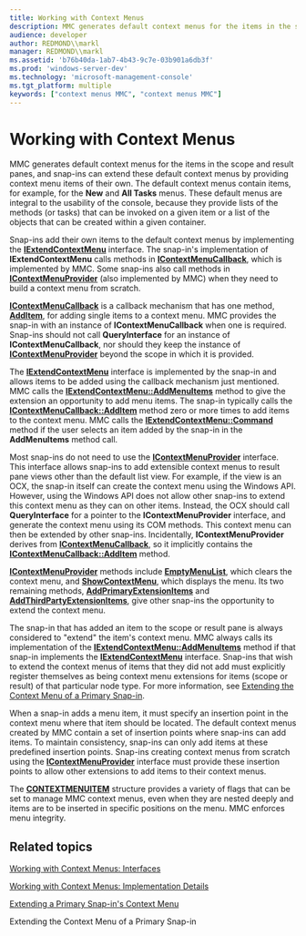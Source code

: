 ```yaml
---
title: Working with Context Menus
description: MMC generates default context menus for the items in the scope and result panes, and snap-ins can extend these default context menus by providing context menu items of their own.
audience: developer
author: REDMOND\\markl
manager: REDMOND\\markl
ms.assetid: 'b76b40da-1ab7-4b43-9c7e-03b901a6db3f'
ms.prod: 'windows-server-dev'
ms.technology: 'microsoft-management-console'
ms.tgt_platform: multiple
keywords: ["context menus MMC", "context menus MMC"]
---
```


# Working with Context Menus

MMC generates default context menus for the items in the scope and result panes, and snap-ins can extend these default context menus by providing context menu items of their own. The default context menus contain items, for example, for the **New** and **All Tasks** menus. These default menus are integral to the usability of the console, because they provide lists of the methods (or tasks) that can be invoked on a given item or a list of the objects that can be created within a given container.

Snap-ins add their own items to the default context menus by implementing the [**IExtendContextMenu**](iextendcontextmenu.md) interface. The snap-in's implementation of **IExtendContextMenu** calls methods in [**IContextMenuCallback**](icontextmenucallback.md), which is implemented by MMC. Some snap-ins also call methods in [**IContextMenuProvider**](icontextmenuprovider.md) (also implemented by MMC) when they need to build a context menu from scratch.

[**IContextMenuCallback**](icontextmenucallback.md) is a callback mechanism that has one method, [**AddItem**](icontextmenucallback-additem.md), for adding single items to a context menu. MMC provides the snap-in with an instance of **IContextMenuCallback** when one is required. Snap-ins should not call **QueryInterface** for an instance of **IContextMenuCallback**, nor should they keep the instance of [**IContextMenuProvider**](icontextmenuprovider.md) beyond the scope in which it is provided.

The [**IExtendContextMenu**](iextendcontextmenu.md) interface is implemented by the snap-in and allows items to be added using the callback mechanism just mentioned. MMC calls the [**IExtendContextMenu::AddMenuItems**](iextendcontextmenu-addmenuitems.md) method to give the extension an opportunity to add menu items. The snap-in typically calls the [**IContextMenuCallback::AddItem**](icontextmenucallback-additem.md) method zero or more times to add items to the context menu. MMC calls the [**IExtendContextMenu::Command**](iextendcontextmenu-command.md) method if the user selects an item added by the snap-in in the **AddMenuItems** method call.

Most snap-ins do not need to use the [**IContextMenuProvider**](icontextmenuprovider.md) interface. This interface allows snap-ins to add extensible context menus to result pane views other than the default list view. For example, if the view is an OCX, the snap-in itself can create the context menu using the Windows API. However, using the Windows API does not allow other snap-ins to extend this context menu as they can on other items. Instead, the OCX should call **QueryInterface** for a pointer to the **IContextMenuProvider** interface, and generate the context menu using its COM methods. This context menu can then be extended by other snap-ins. Incidentally, **IContextMenuProvider** derives from [**IContextMenuCallback**](icontextmenucallback.md), so it implicitly contains the [**IContextMenuCallback::AddItem**](icontextmenucallback-additem.md) method.

[**IContextMenuProvider**](icontextmenuprovider.md) methods include [**EmptyMenuList**](icontextmenuprovider-emptymenulist.md), which clears the context menu, and [**ShowContextMenu**](icontextmenuprovider-showcontextmenu.md), which displays the menu. Its two remaining methods, [**AddPrimaryExtensionItems**](icontextmenuprovider-addprimaryextensionitems.md) and [**AddThirdPartyExtensionItems**](icontextmenuprovider-addthirdpartyextensionitems.md), give other snap-ins the opportunity to extend the context menu.

The snap-in that has added an item to the scope or result pane is always considered to "extend" the item's context menu. MMC always calls its implementation of the [**IExtendContextMenu::AddMenuItems**](iextendcontextmenu-addmenuitems.md) method if that snap-in implements the [**IExtendContextMenu**](iextendcontextmenu.md) interface. Snap-ins that wish to extend the context menus of items that they did not add must explicitly register themselves as being context menu extensions for items (scope or result) of that particular node type. For more information, see [Extending the Context Menu of a Primary Snap-in](extending-a-primary-snap-ins-context-menu.md).

When a snap-in adds a menu item, it must specify an insertion point in the context menu where that item should be located. The default context menus created by MMC contain a set of insertion points where snap-ins can add items. To maintain consistency, snap-ins can only add items at these predefined insertion points. Snap-ins creating context menus from scratch using the [**IContextMenuProvider**](icontextmenuprovider.md) interface must provide these insertion points to allow other extensions to add items to their context menus.

The [**CONTEXTMENUITEM**](contextmenuitem.md) structure provides a variety of flags that can be set to manage MMC context menus, even when they are nested deeply and items are to be inserted in specific positions on the menu. MMC enforces menu integrity.

## Related topics

<dl> <dt>

[Working with Context Menus: Interfaces](working-with-context-menus-interfaces.md)
</dt> <dt>

[Working with Context Menus: Implementation Details](working-with-context-menus-implementation-details.md)
</dt> <dt>

[Extending a Primary Snap-in's Context Menu](extending-a-primary-snap-ins-context-menu.md)
</dt> <dt>

Extending the Context Menu of a Primary Snap-in
</dt> </dl>

 

 




